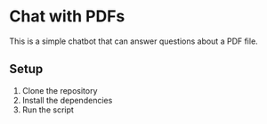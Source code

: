 # Chat with PDFs

This is a simple chatbot that can answer questions about a PDF file.

## Setup

1. Clone the repository
2. Install the dependencies
3. Run the script
